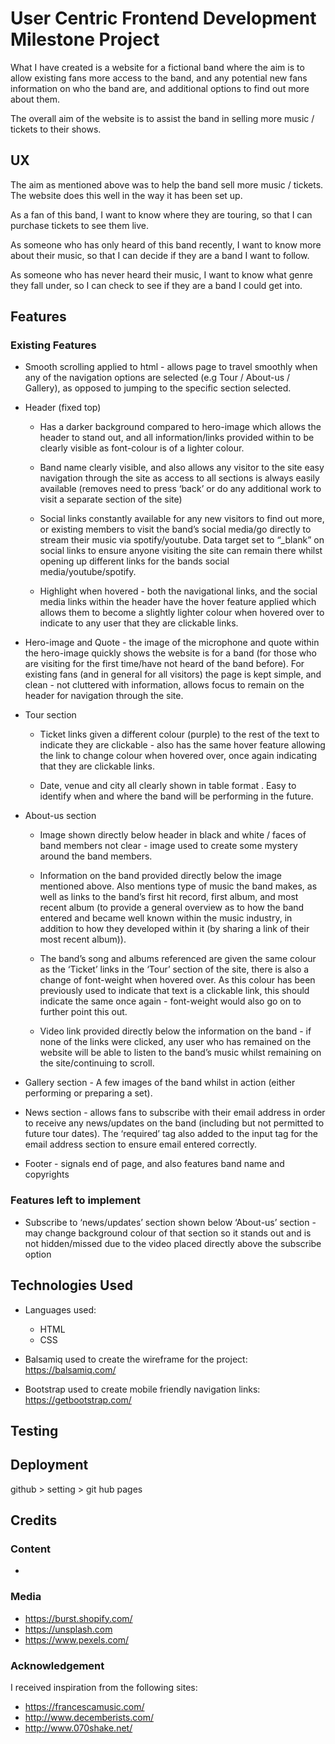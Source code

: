# User Centric Frontend Development Milestone Project

What I have created is a website for a fictional band where the aim is to allow existing fans more access to the band, 
and any potential new fans information on who the band are, and additional options to find out more about them. 

The overall aim of the website is to assist the band in selling more music / tickets to their shows. 

## UX

<!-- Don't do from first person -->

The aim as mentioned above was to help the band sell more music / tickets. The website does this well in the way 
it has been set up. 

As a fan of this band, I want to know where they are touring, so that I can purchase tickets to see them live.  

As someone who has only heard of this band recently, I want to know more about their music, so that I 
can decide if they are a band I want to follow.

As someone who has never heard their music, I want to know what genre they fall under, so I can check to see if they are 
a band I could get into.  


## Features 


 ### Existing Features
- Smooth scrolling applied to html - allows page to travel smoothly when any of the navigation options are 
 selected (e.g Tour / About-us / Gallery), as opposed to jumping to the specific section selected.

- Header (fixed top)

   - Has a darker background compared to hero-image which allows the header to stand out, and all 
     information/links provided within to be clearly visible as font-colour is of a lighter colour.

   - Band name clearly visible, and also allows any visitor to the site easy navigation through the 
     site as access to all sections is always easily available (removes need to press ‘back’ or do any 
     additional work to visit a separate section of the site)

   - Social links constantly available for any new visitors to find out more, or existing members to visit 
     the band’s social media/go directly to stream their music via spotify/youtube. Data target set to 
     “_blank” on social links to ensure anyone visiting the site can remain there whilst opening up different 
     links for the bands social media/youtube/spotify. 
  
   - Highlight when hovered - both the navigational links, and the social media links within the header have 
     the hover feature applied which allows them to become a slightly lighter colour when hovered over to indicate
     to any user that they are clickable links. 

- Hero-image and Quote - the image of the microphone and quote within the hero-image quickly shows the website 
   is for a band (for those who are visiting for the first time/have not heard of the band before). For existing 
   fans (and in general for all visitors) the page is kept simple, and clean - not cluttered with information, 
   allows focus to remain on the header for navigation through the site.

- Tour section
   - Ticket links given a different colour (purple) to the rest of the text to indicate they are clickable - 
     also has the same hover feature allowing the link to change colour when hovered over, once again indicating
     that they are clickable links.

   - Date, venue and city all clearly shown in table format . Easy to identify when and where the band will be 
     performing in the future. 

- About-us section
   - Image shown directly below header in black and white / faces of band members not clear - image used to create 
     some mystery around the band members.

   - Information on the band provided directly below the image mentioned above. Also mentions type of music the band 
     makes, as well as links to the band’s first hit record, first album, and most recent album (to provide a general 
     overview as to how the band entered and became well known within the music industry, in addition to how they 
     developed within it (by sharing a link of their most recent album)).  

   - The band’s song and albums referenced  are given the same colour as the ‘Ticket’ links in the ‘Tour’ section of 
     the site, there is also a change of font-weight when hovered over. As this colour has been previously used to 
     indicate that text is a clickable link, this should indicate the same once again - font-weight would also go on
     to further point this out.

   - Video link provided directly below the information on the band - if none of the links were clicked, any user who
     has remained on the website will be able to listen to the band’s music whilst remaining on the site/continuing to
     scroll.

- Gallery section - A few images of the band whilst in action (either performing or preparing a set). 

- News section - allows fans to subscribe with their email address in order to receive any news/updates on the band
    (including but not permitted to future tour dates). The ‘required’ tag also added to the input tag for the email 
    address section to ensure email entered correctly.

- Footer - signals end of page, and also features band name and copyrights 


 ### Features left to implement 
- Subscribe to ‘news/updates’ section shown below ‘About-us’ section - may change background colour of that section 
  so it stands out and is not hidden/missed due to the video placed directly above the subscribe option


## Technologies Used

- Languages used:
   - HTML
   - CSS

- Balsamiq used to create the wireframe for the project: https://balsamiq.com/ 
- Bootstrap used to create mobile friendly navigation links: https://getbootstrap.com/ 

## Testing

## Deployment

github > setting > git hub pages


## Credits

### Content
 - 

### Media
 - https://burst.shopify.com/ 
 - https://unsplash.com 
 - https://www.pexels.com/  

### Acknowledgement 

 I received inspiration from the following sites:
 
 - https://francescamusic.com/
 - http://www.decemberists.com/
 - http://www.070shake.net/ 